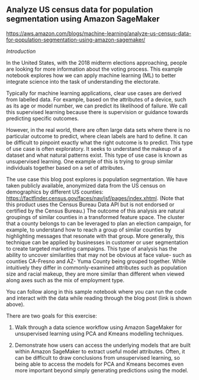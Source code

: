 ## Analyze US census data for population segmentation using Amazon SageMaker

https://aws.amazon.com/blogs/machine-learning/analyze-us-census-data-for-population-segmentation-using-amazon-sagemaker/

*Introduction*

In the United States, with the 2018 midterm elections approaching, people are looking for more information about the voting process. This example notebook explores how we can apply machine learning (ML) to better integrate science into the task of understanding the electorate.

Typically for machine learning applications, clear use cases are derived from labelled data. For example, based on the attributes of a device, such as its age or model number, we can predict its likelihood of failure. We call this supervised learning because there is supervision or guidance towards predicting specific outcomes.

However, in the real world, there are often large data sets where there is no particular outcome to predict, where clean labels are hard to define. It can be difficult to pinpoint exactly what the right outcome is to predict. This type of use case is often exploratory. It seeks to understand the makeup of a dataset and what natural patterns exist. This type of use case is known as unsupervised learning. One example of this is trying to group similar individuals together based on a set of attributes.

The use case this blog post explores is population segmentation. We have taken publicly available, anonymized data from the US census on demographics by different US counties: https://factfinder.census.gov/faces/nav/jsf/pages/index.xhtml. (Note that this product uses the Census Bureau Data API but is not endorsed or certified by the Census Bureau.) The outcome of this analysis are natural groupings of similar counties in a transformed feature space. The cluster that a county belongs to can be leveraged to plan an election campaign, for example, to understand how to reach a group of similar counties by highlighting messages that resonate with that group. More generally, this technique can be applied by businesses in customer or user segmentation to create targeted marketing campaigns. This type of analysis has the ability to uncover similarities that may not be obvious at face value- such as counties CA-Fresno and AZ- Yuma County being grouped together. While intuitively they differ in commonly-examined attributes such as population size and racial makeup, they are more similar than different when viewed along axes such as the mix of employment type.

You can follow along in this sample notebook where you can run the code and interact with the data while reading through the blog post (link is shown above).

There are two goals for this exercise:

1. Walk through a data science workflow using Amazon SageMaker for unsupervised learning using PCA and Kmeans modelling techniques.

2. Demonstrate how users can access the underlying models that are built within Amazon SageMaker to extract useful model attributes. Often, it can be difficult to draw conclusions from unsupervised learning, so being able to access the models for PCA and Kmeans becomes even more important beyond simply generating predictions using the model.

